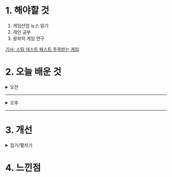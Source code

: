 
# 1. 해야할 것

1. 게임산업 뉴스 읽기 
2. 개인 공부  
3. 왕좌의 게임 연구

[기사: 스팀 넥스트 페스트 주목받는 게임](https://www.gameinsight.co.kr/news/articleView.html?idxno=33466)


# 2. 오늘 배운 것

<details>
<summary>오전</summary>

## 오늘의 뉴스
### 스팀 넥스트 페스트 주목받는 게임
![image](https://github.com/user-attachments/assets/d6814a89-12c1-447d-aff5-26dd1d76ab3f)

총게임이 대세가 되는 세상이 오는걸까?\
발로란트도 그렇고 요즘 게임시장에 많은 장르가 FPS이다.\
나는 총을 쏜다는 것에 큰 흥미가 없고 잘 맞추지도 못해서 재미를 많이 못 느끼지만\
쏟아져나오는 게임들을 보면 FPS가 점점 더 비중이 커지는 느낌이다.

PVP는 정말 못하지만 PVE는 재밌게 했던 경험이 있기에 PVP보단 PVE쪽으로 좀 많이나오면 좋겠다.

### 요약
■ 델타 포스, 12월 5일 글로벌 OBT 시작 
레벨 인피니트(Level Infinite)는 티미 스튜디오(TiMi Studio) 그룹의 팀 제이드가 개발하고, 자사가 서비스하는 온라인 FPS 게임 '델타 포스'가 12월 5일 글로벌 PC 오픈 베타 테스트를 실시한다고 일정을 공개했습니다. 델타포스 게임 디렉터 Shadow Guo는 "스팀 넥스트 페스트를 통해 전달 주신 게이머분들의 의견을 적극 수렴하여 당초 예정되어 있던 일정보다 더 빨리 PC버전을 선보이기 위해 현재 개발에 박차를 가하고 있다"며, "스팀 넥스트 페스트에서 많은 게이머들의 관심과 호응을 받고 화려하게 마무리하게 됐다. 전체 팀을 대신하여 감사의 인사를 전한다”라고 밝혔습니다.

■ 본격 피겨 선수 육성 시뮬레이션, 콘텐츠 코리아 2024에서 선뵈 
게임 기획 및 개발 사업을 전개하는 MELPOT(대표이사: 야스하라 토시오)는 금일(23일), 한국 고양시 및 NAITY(대표이사: 요네야마 유이치)의 초청을 받아, 현재 개발 중인 오리지널 게임 'ICE on the Edge'를 'CONTENTS KOREA 2024' 내 이벤트에서 타이틀을 발표할 예정이라고 밝혔습니다. MELPOT이 개발하는 아이스 온 디 엣지(ICE on the Edge)는 피겨 스케이팅 코치가 되어 선수를 육성하는 시뮬레이션 게임입니다.

■ 리그 오브 레전드, 아케인 기반 신챔 '암베사' 공개 
라이엇 게임즈가 PC MOBA(Multiplayer Online Battle Arena, 다중사용자 온라인 전투 아레나) 게임 '리그 오브 레전드(League of Legends, 이하 LoL)'의 신규 챔피언 '암베사(Ambessa)'를 공개했습니다. 플레이어는 암베사의 기본 지속 효과와 스킬을 적절히 활용해 팀 교전에 빠르게 합류하고 적을 제압하는 등 강력한 플레이를 즐길 수 있습니다.

■ 넥슨 신작 PvPvE, '아크 레이더스' 24일 테스트 시작 
넥슨(공동 대표 강대현∙김정욱)은 23일 자회사 엠바크 스튜디오(대표 패트릭 쇠더룬드)에서 개발 중인 신작 PvPvE 서바이벌 슈터 '아크 레이더스(ARC Raiders)'의 테크니컬 테스트를 10월 24일부터 시작한다고 밝혔습니다. PC 및 콘솔 패키지 게임으로 개발 중인 '아크 레이더스'는 그간 경험할 수 없었던 지능적인 적들을 상대하며 자신의 선택에 따라 다른 플레이어와 협동하거나 경쟁할 수 있는 PvPvE 서바이벌 3인칭 슈팅 게임입니다.

■ 개혁신당 "게임물 규제, 국가보모주의적 사고가 문제"
개혁신당(당대표 허은아)이 22일 국회 당대표실에서 게임이용자협회, 'G식백과' 김성회 유튜버를 초청해 게임이용장애 국내 질병코드화, 게임물 사전검열 반대를 주제로 정책 간담회를 개최했습니다. 허 당대표는 "개혁신당은 게임이용장애 질병코드의 국내 등재와 게임물 사전검열에 반대한다"라며 "무엇을 그렇게 막고 감추려는지, 일종의 문화적 갑질이다"라고 비판했습니다.

■ 드래곤 퀘스트 III HD-2D Remake, 10월 24일 예판 시작
반다이남코 엔터테인먼트 코리아(지사장 장태근)는 '드래곤 퀘스트 III HD-2D Remake'(한국어판)의 Nintendo Switch™, PlayStation®5용 패키지 예약 판매를 10월 24일(목)부터 시작한다고 발표했습니다. 또한 '드래곤 퀘스트 III HD-2D Remake'(한국어판)의 Nintendo Switch™, PlayStation®5용 패키지 버전 조기 구매 특전으로 다음과 같은 게임 내 아이템을 받을 수 있습니다.

■ 유저 1만 명과 '롯데월드 어드벤처 부산'에서 만난 '라스트 워: 서바이벌'
글로벌 게임 퍼블리셔 퍼스트펀(First Fun)은 지난 10월 20일, 자사에서 개발 및 서비스하는 모바일 하이퍼캐주얼 전략 게임 '라스트워: 서바이벌'의 성공적인 한국 서비스를 기념하고, 오는 2025년에도 유저들에게 각인될 수 있는 게임으로 자리하기 위한 일환으로 '롯데월드 어드벤처 부산'에서 1만 명의 유저들과 뜻깊은 시간을 보냈다고 밝혔습니다. 퍼스트펀 측은 올해를 기점으로 라스트워: 서바이벌에 대한 폭발적인 관심, 구글 플레이스토어 매출 순위 1위 달성 및 4.8점의 높은 평점을 부여하며 게임성을 인정해 준 한국 유저들에게 보은할 방안을 모색해 왔으며, 이를 위해 지난 10월 20일을 '라스트워 데이'로 명명하고, 롯데월드 어드벤처 부산을 하루 전체 대관해 유저들과 함께 하는 대형 퍼포먼스를 전개했습니다.

■ 넷마블 '나혼렙', 글로벌 누적 이용자 5천만 명 넘었다 
넷마블(대표 권영식, 김병규)은 액션 게임 <나 혼자만 레벨업:어라이즈>(개발사 넷마블네오)가 5,000만 이용자를 달성했다고 22일 밝혔습니다. 넷마블은 '나 혼자만 레벨업:어라이즈' 이용자들에 대한 감사의 마음을 담아 특별 접속 이벤트를 진행합니다.

■ KESPA, 은퇴 선수∙지도자 대상 '심판 자격' 및 '행정특화' 교육생 모집
한국e스포츠협회(이하 협회)의 e스포츠 산업인재양성 교육 브랜드 'THE KESPA'(이하 '더케스파')가 은퇴선수 및 지도자를 위한 교육 프로그램에 참여할 교육생을 25일(금)까지 모집한다고 22일(화) 밝혔습니다. 아울러 협회는 문화체육관광부 및 한국콘텐츠진흥원의 '2024 e스포츠 전문인력 양성 지정기관'으로서 은퇴 선수 및 지도자를 위한 교육 프로그램을 신설하여 선수(지도자)의 제2의 삶을 지원하고 있습니다.

■ 명일방주: 엔드필드, 지스타 2024 현장 이벤트 진행
글로벌 퍼블리싱 브랜드 그리프라인(GRYPHLINE)은 서비스 예정인 멀티 플랫폼 게임 ‘명일방주: 엔드필드’를 오는 11월 14일부터 17일까지 나흘간 부산 벡스코에서 개최되는 ‘지스타(G-STAR) 2024’에 출품한다고 22일 밝혔습니다. ‘명일방주: 엔드필드’는 지난 2020년 국내 정식 출시된 타워 디펜스 RPG 명일방주 IP를 활용한 3D 실시간 전략 RPG입니다.
</details>

****

<details>
<summary>오후</summary>


</details>

****


# 3. 개선


<details>
<summary>접기/펼치기</summary>


</details>



# 4. 느낀점


